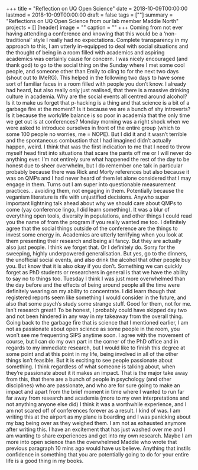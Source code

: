 +++
title = "Reflection on UQ Open Science"
date =    2018-10-09T00:00:00
lastmod = 2018-10-09T00:00:00
draft =   false
tags = [""]
summary = "Reflections on UQ Open Science from our lab member Maddie North"
projects = []
[header]
image = ""
caption = ""
+++
Coming from not ever having attending a conference and knowing that this would be a ‘non-traditional’ style I really had no expectations. Complete transparency in my approach to this, I am utterly in-equipped to deal with social situations and the thought of being in a room filled with academics and aspiring academics was certainly cause for concern. 
I was nicely encouraged (and thank god) to go to the social thing on the Sunday where I met some cool people, and someone other than Emily to cling to for the next two days (shout out to IMeRG). This helped in the following two days to have some sort of familiar faces in a room filled with people you don’t know. I already had heard, but also really only just realised, that there is a massive drinking culture in academia. Why are the social events all centred around alcohol? Is it to make us forget that p-hacking is a thing and that science is a bit of a garbage fire at the moment? Is it because we are a bunch of shy introverts? Is it because the work/life balance is so poor in academia that the only time we get out is at conferences?
Monday morning was a right shock when we were asked to introduce ourselves in front of the entire group (which to some 100 people no worries, me = NOPE). But I did it and it wasn’t terrible and the spontaneous combustion that I had imagined didn’t actually happen, weird. I think that was the first indication to me that I need to throw myself head first into situations that scare the pants off me or I will never do anything ever. I’m not entirely sure what happened the rest of the day to be honest due to sheer overwhelm, but I do remember one talk in particular probably because there was Rick and Morty references but also because it was on QMPs and I had never heard of them let alone considered that I may engage in them. Turns out I am super into questionable measurement practices… avoiding them, not engaging in them. Potentially because the veganism literature is rife with unjustified decisions. Anywho super important lightning talk ahead about why we should care about QMPs to come (yay conference lingo, I did learn something). It was a blur of everything open tools, diversity in populations, and other things I could read you the name of from the program if you really wanted me too. 
I definitely agree that the social things outside of the conference are the things to invest some energy in. Academics are utterly terrifying when you look at them presenting their research and being all fancy. But they are actually also just people. I think we forget that. Or I definitely do. Sorry for the sweeping, highly underpowered generalisation. But yes, go to the dinners, the unofficial social events, and also drink the alcohol that other people buy you. But know that it is also okay if you don’t. Something we can quickly forget as PhD students or researchers in general is that we have the ability to say no to things too. 
Tuesday I think I was just more overwhelmed than the day before and the effects of being around people all the time were definitely wearing on my ability to concentrate. I did learn though that registered reports seem like something I would consider in the future, and also that some psych’s study some strange stuff. Good for them, not for me. Isn’t research great!! To be honest, I probably could have skipped day two and not been hindered in any way in my takeaway from the overall thing. 
Going back to the garbage fire that is science that I mentioned earlier, I am not as passionate about open science as some people in the room, you won’t see me frequenting SIPS anytime soon. I agree with the movement of course, but I can do my own part in the corner of the PhD office and in regards to my immediate research, but I would like to finish this degree at some point and at this point in my life, being involved in all of the other things isn’t feasible. But it is exciting to see people passionate about something. I think regardless of what someone is talking about, when they’re passionate about it it makes an impact. That is the major take away from this, that there are a bunch of people in psychology (and other disciplines) who are passionate, and who are for sure going to make an impact and apart from the brief moment in time where I wanted to run far far away from research and academia (more to my own interpretations and not anything anyone else did) I think it was a worthwhile experience, and I am not scared off of conferences forever as a result. I kind of was. 
I am writing this at the airport as my plane is boarding and I was panicking about my bag being over as they weighed them. I am not as exhausted anymore after writing this. I have an excitement that has just washed over me and I am wanting to share experiences and get into my own research. Maybe I am more into open science than the overwhelmed Maddie who wrote that previous paragraph 10 mins ago would have us believe. Anything that instils confidence in something that you are potentially going to do for your entire life is a good thing in my books. 


